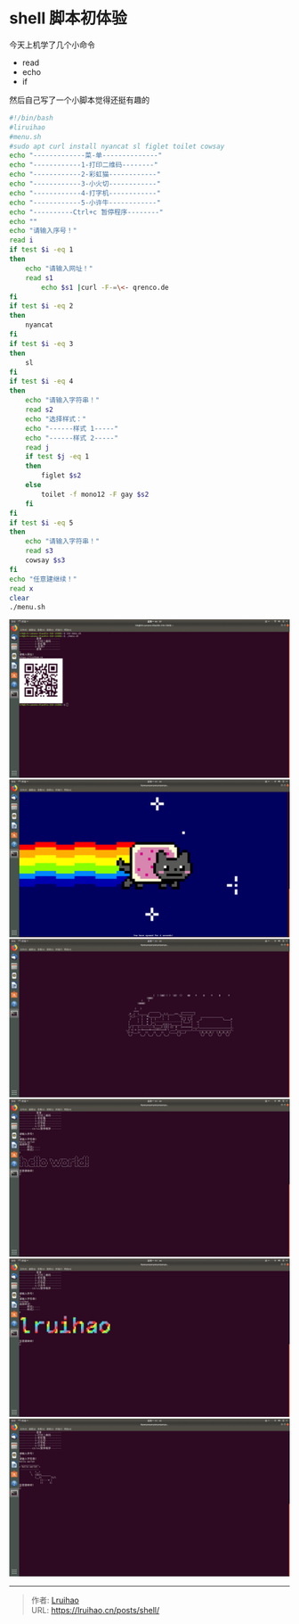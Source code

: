 # shell 脚本初体验


今天上机学了几个小命令
* read
* echo
* if

然后自己写了一个小脚本觉得还挺有趣的
<!--more-->

```sh
#!/bin/bash
#liruihao
#menu.sh
#sudo apt curl install nyancat sl figlet toilet cowsay 
echo "-------------菜-单--------------"
echo "------------1-打印二维码--------"
echo "------------2-彩虹猫------------"
echo "------------3-小火切------------"
echo "------------4-打字机------------"
echo "------------5-小许牛------------"
echo "----------Ctrl+c 暂停程序--------"
echo ""
echo "请输入序号！"
read i
if test $i -eq 1
then
	echo "请输入网址！"
	read s1
       	echo $s1 |curl -F-=\<- qrenco.de
fi
if test $i -eq 2
then
	nyancat
fi
if test $i -eq 3
then
	sl
fi
if test $i -eq 4
then
	echo "请输入字符串！"
	read s2
	echo "选择样式："
	echo "------样式 1-----"
	echo "------样式 2-----"
	read j
	if test $j -eq 1
	then
		figlet $s2
	else
		toilet -f mono12 -F gay $s2
	fi
fi
if test $i -eq 5
then
	echo "请输入字符串！"
	read s3
	cowsay $s3
fi
echo "任意建继续！"
read x
clear
./menu.sh

```
![](images/1.png)
![](images/2.png)
![](images/3.png)
![](images/4.1.png)
![](images/4.2.png)
![](images/5.png)

---

> 作者: [Lruihao](https://github.com/Lruihao)  
> URL: https://lruihao.cn/posts/shell/  

